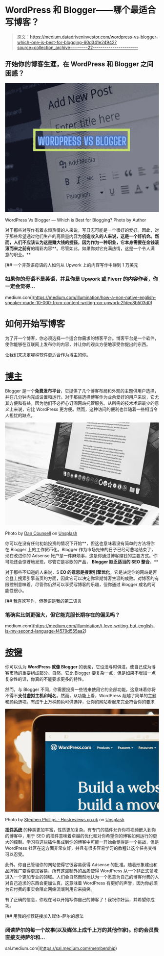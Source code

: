 # WordPress 和 Blogger——哪个最适合写博客？

> 原文：<https://medium.datadriveninvestor.com/wordpress-vs-blogger-which-one-is-best-for-blogging-60d341e24942?source=collection_archive---------22----------------------->

## 开始你的博客生涯，在 WordPress 和 Blogger 之间困惑？

![](img/6e1e9307d3c80a05829cb309e4ed947f.png)

WordPress Vs Blogger — Which is Best for Blogging? Photo by Author

对于那些对写作有着永恒热情的人来说，写日志可能是一个很好的爱好。因此，对于那些希望通过他们生产的高质量内容为**创造收入的人来说，这是一个好机会。然而，人们不应该认为这是赚大钱的捷径，因为作为一种职业，它本身需要在金钱滚滚而来之前有**的精彩内容**。尽管如此，如果你对它充满热情，这是一个令人满意的职业。**

[](https://medium.com/illumination/how-a-non-native-english-speaker-made-10-000-from-content-writing-on-upwork-2fdec8b503d0) [## 一个非英语母语的人如何从 Upwork 上的内容写作中赚到 1 万美元

### 如果你的母语不是英语，并且你是 Upwork 或 Fiverr 的内容作者，你一定会觉得…

medium.com](https://medium.com/illumination/how-a-non-native-english-speaker-made-10-000-from-content-writing-on-upwork-2fdec8b503d0) 

# **如何开始写博客**

为了开一个博客，你必须选择一个适合你需求的博客平台。博客平台是一个软件，使你能够在互联网上发布你的内容，并让你的观众方便地享受你提出的东西。

让我们来决定哪种软件更适合作为博主的你。

# [**博主**](https://www.blogger.com/about/)

Blogger 是一个**免费发布平台**，它提供了几个博客布局和外观的主题供用户选择，并在几分钟内完成设置和运行。对于那些选择博客作为业余爱好的用户来说，它尤其方便和有益，因为他们不必担心订阅网站托管服务。从所需的技术术语最少的意义上来说，它比 WordPress 更方便。然而，这种访问的便利也伴随着一些相当令人担忧的缺点。

![](img/e216d68d3547f6753d86fc98a7d92603.png)

Photo by [Dan Counsell](https://unsplash.com/@dancounsell?utm_source=medium&utm_medium=referral) on [Unsplash](https://unsplash.com?utm_source=medium&utm_medium=referral)

你可以在没有任何初始投资的情况下开始**，但这也意味着没有简单的方法将你在 Blogger 上的工作货币化。Blogger 作为市场先锋的日子已经可悲地结束了，现在改进你的 Adsense 帐户是一件麻烦事，这是你通过博客赚钱的主要方式。你可能还会惊讶地发现，尽管它是谷歌的产品， **Blogger 缺乏适当的 SEO 整合**。**

对于那些不知道的人来说，S **EO 的意思是搜索引擎优化**，它是决定你的网站是否会登上搜索引擎首页的方面，因此它可以决定你早期博客生涯的成败。对博客的有限控制意味着，尽管你仍然可以享受写博客的乐趣，但你通过 Blogger 成名的可能性很小。

[](https://medium.com/illumination/i-love-writing-but-english-is-my-second-language-f4579d555aa2) [## 我喜欢写作，但英语是我的第二语言

### 笔确实比剑更强大，但它能克服长期存在的偏见吗？

medium.com](https://medium.com/illumination/i-love-writing-but-english-is-my-second-language-f4579d555aa2) 

# [**按**键](https://wordpress.org/)

你可以认为 **WordPress 就像 Blogger** 的表亲，它设法与时俱进，使自己成为博客市场的重要组成部分。自然，它比 Blogger 要复杂一点，但是如果不增加一点复杂性的话，你真的不能要求更多的特性。

然而，与 Blogger 不同，你需要投资一些钱来使用它的全部功能，这意味着你将不得不**支付虚拟主机和域名**。然而，从功能上看，WordPress 超越了简单的主题和颜色选项。有成千上万种颜色可供选择，让你的网站看起来完全符合你的要求

![](img/ba5b08115634731e04f01ba963a55ee3.png)

Photo by [Stephen Phillips - Hostreviews.co.uk](https://unsplash.com/@hostreviews?utm_source=medium&utm_medium=referral) on [Unsplash](https://unsplash.com?utm_source=medium&utm_medium=referral)

[**插件系统**](https://wordpress.org/plugins/) 的种类更加丰富，性质更加复杂。有专门的插件允许你将视频嵌入到你的博客中，用于 SEO 的插件意味着卓越的优化和对你希望你的博客如何运行的更大的控制。学习将这些插件集成到你的博客中可能一开始会觉得是一个挑战，但是 WordPress 社区在这方面非常友好，并且有很多容易学习的教程让这个任务变得可以忍受。

此外，你自己管理你的网站使得它很容易获得 Adsense 的批准。随着形象建设和品牌推广变得更加容易，所有这些额外的品质使得 WordPress 从一个非正式领域进入一个更加专业的领域。人们会自然而然地认为一个愿意为自己的博客付费的人对自己追求的东西会更加认真，这意味着 WordPress 有更好的声誉，因为你必须为它付费的事实会阻止网络流氓利用它来搞笑。

有了正确的信息，你现在可以开始写你自己的博客了！我祝你好运，并希望你成功。

[](https://sal.medium.com/membership) [## 用我的推荐链接加入媒体-萨尔的想法

### 阅读萨尔的每一个故事(以及媒体上成千上万的其他作家)。你的会员费直接支持萨尔和…

sal.medium.com](https://sal.medium.com/membership)